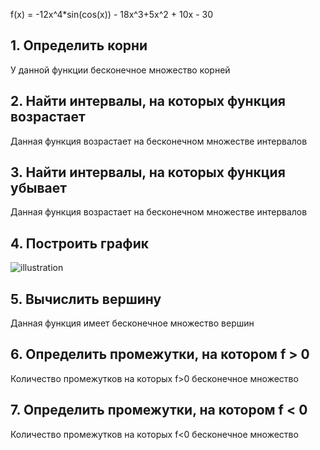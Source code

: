 f(x) = -12x^4*sin(cos(x)) - 18x^3+5x^2 + 10x - 30
## 1. Определить корни
У данной функции бесконечное множество корней
## 2. Найти интервалы, на которых функция возрастает
Данная функция возрастает на бесконечном множестве интервалов
## 3. Найти интервалы, на которых функция убывает
Данная функция возрастает на бесконечном множестве интервалов
## 4. Построить график
![illustration](Figure_1.png)
## 5. Вычислить вершину
Данная функция имеет бесконечное множество вершин
## 6. Определить промежутки, на котором f > 0
Количество промежутков на которых f>0 бесконечное множество
## 7. Определить промежутки, на котором f < 0
Количество промежутков на которых f<0 бесконечное множество